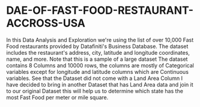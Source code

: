 # DAE-OF-FAST-FOOD-RESTAURANT-ACCROSS-USA
In this Data Analysis and Exploration we're using the list of over 10,000 Fast Food restaurants provided by Datafiniti's Business Database. The dataset includes the restaurant's address, city, latitude and longitude coordinates, name, and more. Note that this is a sample of a large dataset The dataset contains 8 Columns and 10000 rows, the columns are mostly of Categorical variables except for longitude and latitude columns which are Continuous variables.  See that the Dataset did not come with a Land Area Column I have decided to bring in another Dataset that has Land Area data and join it to our original Dataset this will help us to determine which state has the most Fast Food per meter or mile square.   

